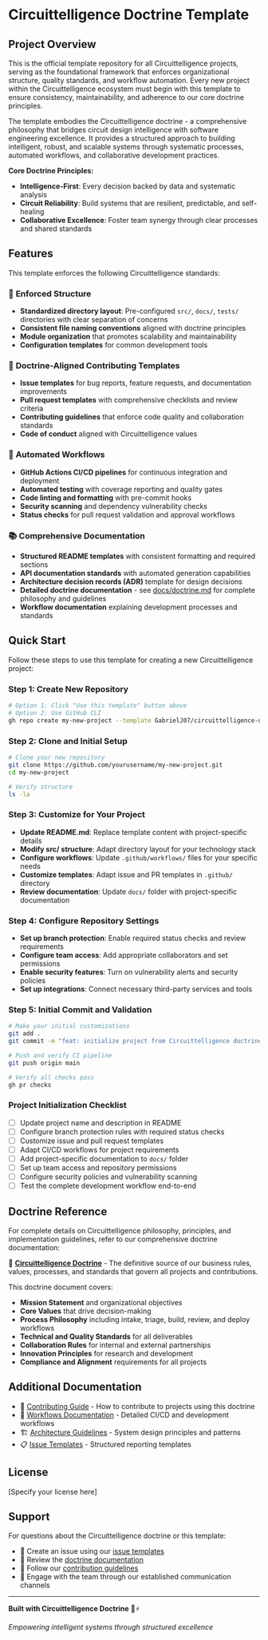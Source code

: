 # Circuittelligence Doctrine Template

## Project Overview

This is the official template repository for all Circuittelligence projects, serving as the foundational framework that enforces organizational structure, quality standards, and workflow automation. Every new project within the Circuittelligence ecosystem must begin with this template to ensure consistency, maintainability, and adherence to our core doctrine principles.

The template embodies the Circuittelligence doctrine - a comprehensive philosophy that bridges circuit design intelligence with software engineering excellence. It provides a structured approach to building intelligent, robust, and scalable systems through systematic processes, automated workflows, and collaborative development practices.

**Core Doctrine Principles:**
- **Intelligence-First**: Every decision backed by data and systematic analysis
- **Circuit Reliability**: Build systems that are resilient, predictable, and self-healing
- **Collaborative Excellence**: Foster team synergy through clear processes and shared standards

## Features

This template enforces the following Circuittelligence standards:

### 📁 **Enforced Structure**
- **Standardized directory layout**: Pre-configured `src/`, `docs/`, `tests/` directories with clear separation of concerns
- **Consistent file naming conventions** aligned with doctrine principles
- **Module organization** that promotes scalability and maintainability
- **Configuration templates** for common development tools

### 🤝 **Doctrine-Aligned Contributing Templates**
- **Issue templates** for bug reports, feature requests, and documentation improvements
- **Pull request templates** with comprehensive checklists and review criteria
- **Contributing guidelines** that enforce code quality and collaboration standards
- **Code of conduct** aligned with Circuittelligence values

### 🔄 **Automated Workflows**
- **GitHub Actions CI/CD pipelines** for continuous integration and deployment
- **Automated testing** with coverage reporting and quality gates
- **Code linting and formatting** with pre-commit hooks
- **Security scanning** and dependency vulnerability checks
- **Status checks** for pull request validation and approval workflows

### 📚 **Comprehensive Documentation**
- **Structured README templates** with consistent formatting and required sections
- **API documentation standards** with automated generation capabilities
- **Architecture decision records (ADR)** template for design decisions
- **Detailed doctrine documentation** - see [docs/doctrine.md](docs/doctrine.md) for complete philosophy and guidelines
- **Workflow documentation** explaining development processes and standards

## Quick Start

Follow these steps to use this template for creating a new Circuittelligence project:

### Step 1: Create New Repository
```bash
# Option 1: Click "Use this template" button above
# Option 2: Use GitHub CLI
gh repo create my-new-project --template GabrielJ07/circuittelligence-doctrine-template --public
```

### Step 2: Clone and Initial Setup
```bash
# Clone your new repository
git clone https://github.com/yourusername/my-new-project.git
cd my-new-project

# Verify structure
ls -la
```

### Step 3: Customize for Your Project
- **Update README.md**: Replace template content with project-specific details
- **Modify src/ structure**: Adapt directory layout for your technology stack
- **Configure workflows**: Update `.github/workflows/` files for your specific needs
- **Customize templates**: Adapt issue and PR templates in `.github/` directory
- **Review documentation**: Update `docs/` folder with project-specific documentation

### Step 4: Configure Repository Settings
- **Set up branch protection**: Enable required status checks and review requirements
- **Configure team access**: Add appropriate collaborators and set permissions
- **Enable security features**: Turn on vulnerability alerts and security policies
- **Set up integrations**: Connect necessary third-party services and tools

### Step 5: Initial Commit and Validation
```bash
# Make your initial customizations
git add .
git commit -m "feat: initialize project from Circuittelligence doctrine template"

# Push and verify CI pipeline
git push origin main

# Verify all checks pass
gh pr checks
```

### Project Initialization Checklist
- [ ] Update project name and description in README
- [ ] Configure branch protection rules with required status checks
- [ ] Customize issue and pull request templates
- [ ] Adapt CI/CD workflows for project requirements
- [ ] Add project-specific documentation to `docs/` folder
- [ ] Set up team access and repository permissions
- [ ] Configure security policies and vulnerability scanning
- [ ] Test the complete development workflow end-to-end

## Doctrine Reference

For complete details on Circuittelligence philosophy, principles, and implementation guidelines, refer to our comprehensive doctrine documentation:

📖 **[Circuittelligence Doctrine](docs/doctrine.md)** - The definitive source of our business rules, values, processes, and standards that govern all projects and contributions.

This doctrine document covers:
- **Mission Statement** and organizational objectives
- **Core Values** that drive decision-making
- **Process Philosophy** including intake, triage, build, review, and deploy workflows
- **Technical and Quality Standards** for all deliverables
- **Collaboration Rules** for internal and external partnerships
- **Innovation Principles** for research and development
- **Compliance and Alignment** requirements for all projects

## Additional Documentation

- 🤝 [Contributing Guide](CONTRIBUTING.md) - How to contribute to projects using this doctrine
- 🔧 [Workflows Documentation](docs/workflows.md) - Detailed CI/CD and development workflows
- 🏗️ [Architecture Guidelines](docs/architecture.md) - System design principles and patterns
- 📋 [Issue Templates](.github/ISSUE_TEMPLATE/) - Structured reporting templates

## License

[Specify your license here]

## Support

For questions about the Circuittelligence doctrine or this template:

- 🐛 Create an issue using our [issue templates](.github/ISSUE_TEMPLATE/)
- 📖 Review the [doctrine documentation](docs/doctrine.md)
- 🤝 Follow our [contribution guidelines](CONTRIBUTING.md)
- 💬 Engage with the team through our established communication channels

---

**Built with Circuittelligence Doctrine** 🔬⚡

*Empowering intelligent systems through structured excellence*
